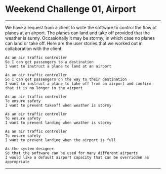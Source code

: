 # Weekend Challenge 01, Airport

---

We have a request from a client to write the software to control the flow of planes at an airport. The planes can land and take off provided that the weather is sunny. Occasionally it may be stormy, in which case no planes can land or take off.  Here are the user stories that we worked out in collaboration with the client:

```
As an air traffic controller
So I can get passengers to a destination
I want to instruct a plane to land at an airport
```



```
As an air traffic controller
So I can get passengers on the way to their destination
I want to instruct a plane to take off from an airport and confirm that it is no longer in the airport
```



```
As an air traffic controller
To ensure safety
I want to prevent takeoff when weather is stormy
```



```
As an air traffic controller
To ensure safety
I want to prevent landing when weather is stormy
```


```
As an air traffic controller
To ensure safety
I want to prevent landing when the airport is full
```


```
As the system designer
So that the software can be used for many different airports
I would like a default airport capacity that can be overridden as appropriate
```


---
